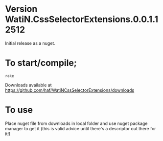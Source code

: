 # Version WatiN.CssSelectorExtensions.0.0.1.12512

Initial release as a nuget.

# To start/compile;

`rake`

Downloads available at 
https://github.com/haf/WatiNCssSelectorExtensions/downloads

# To use

Place nuget file from downloads in local folder and use nuget package manager to get it (this is valid advice until there's a descriptor out there for it!)
